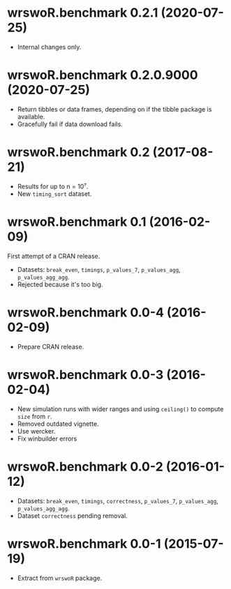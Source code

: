 # wrswoR.benchmark 0.2.1 (2020-07-25)

- Internal changes only.


# wrswoR.benchmark 0.2.0.9000 (2020-07-25)

- Return tibbles or data frames, depending on if the tibble package is available.
- Gracefully fail if data download fails.


# wrswoR.benchmark 0.2 (2017-08-21)

- Results for up to n = 10⁷.
- New `timing_sort` dataset.


# wrswoR.benchmark 0.1 (2016-02-09)

First attempt of a CRAN release.

- Datasets: `break_even`, `timings`, `p_values_7`, `p_values_agg`, `p_values_agg_agg`.
- Rejected because it's too big.


# wrswoR.benchmark 0.0-4 (2016-02-09)

- Prepare CRAN release.


# wrswoR.benchmark 0.0-3 (2016-02-04)

- New simulation runs with wider ranges and using `ceiling()` to compute `size` from `r`.
- Removed outdated vignette.
- Use wercker.
- Fix winbuilder errors


# wrswoR.benchmark 0.0-2 (2016-01-12)

- Datasets: `break_even`, `timings`, `correctness`, `p_values_7`, `p_values_agg`, `p_values_agg_agg`.
- Dataset `correctness` pending removal.


# wrswoR.benchmark 0.0-1 (2015-07-19)

- Extract from `wrswoR` package.

